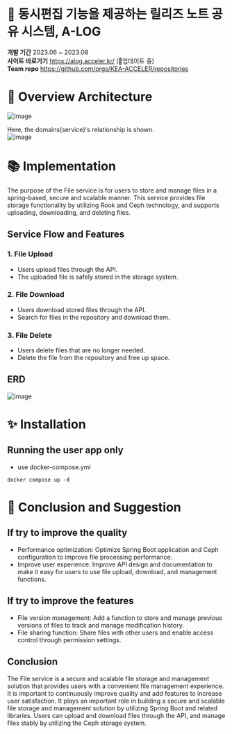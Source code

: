  # 🌼 동시편집 기능을 제공하는 릴리즈 노트 공유 시스템, A-LOG

**개발 기간** 2023.06 ~ 2023.08 <br/>
**사이트 바로가기** https://alog.acceler.kr/ (🔧업데이트 중) <br/>
**Team repo** https://github.com/orgs/KEA-ACCELER/repositories <br/>

# 🐳 Overview Architecture

![image](https://github.com/KEA-ACCELER/alog-service-project/assets/80394866/b9f31a1a-6375-4f6e-af24-02d4b308002a)

Here, the domains(service)'s relationship is shown. <br/>
![image](https://github.com/KEA-ACCELER/alog-service-project/assets/80394866/13671479-576b-4f50-a552-a7727b45cae0)

# 📚  Implementation

The purpose of the File service is for users to store and manage files in a spring-based, secure and scalable manner. This service provides file storage functionality by utilizing Rook and Ceph technology, and supports uploading, downloading, and deleting files.

## Service Flow and Features

### **1. File Upload**

- Users upload files through the API.
- The uploaded file is safely stored in the storage system.

### **2. File Download**

- Users download stored files through the API.
- Search for files in the repository and download them.

### **3. File Delete**

- Users delete files that are no longer needed.
- Delete the file from the repository and free up space.

## ERD
![image](https://github.com/KEA-ACCELER/alog-service-project/assets/80394866/46b908b4-1e76-4039-9895-5dbd5ea7c3f8)



# ✨ Installation

## Running the user app only 

- use docker-compose.yml
```
docker compose up -d
```

# 📝 Conclusion and Suggestion

## **If try to improve the quality**

- Performance optimization: Optimize Spring Boot application and Ceph configuration to improve file processing performance.
- Improve user experience: Improve API design and documentation to make it easy for users to use file upload, download, and management functions.

## **If try to improve the features**

- File version management: Add a function to store and manage previous versions of files to track and manage modification history.
- File sharing function: Share files with other users and enable access control through permission settings.

## **Conclusion**

The File service is a secure and scalable file storage and management solution that provides users with a convenient file management experience. It is important to continuously improve quality and add features to increase user satisfaction. It plays an important role in building a secure and scalable file storage and management solution by utilizing Spring Boot and related libraries. Users can upload and download files through the API, and manage files stably by utilizing the Ceph storage system.
